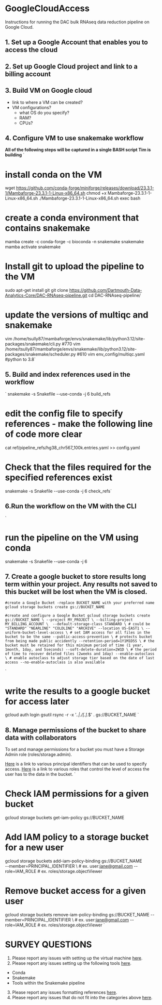 # GoogleCloudAccess
Instructions for running the DAC bulk RNAseq data reduction pipeline on Google Cloud. 


## 1. Set up a Google Account that enables you to access the cloud

## 2. Set up Google Cloud project and link to a billing account

## 3. Build VM on Google cloud
  - link to where a VM can be created?
  - VM configurations?
    - what OS do you specify?
    - RAM?
    - CPUs?
   
## 4. Configure VM to use snakemake workflow 
  **All of the following steps will be captured in a single BASH script Tim is building**
`
# install conda on the VM
wget https://github.com/conda-forge/miniforge/releases/download/23.3.1-1/Mambaforge-23.3.1-1-Linux-x86_64.sh
chmod +x Mambaforge-23.3.1-1-Linux-x86_64.sh
./Mambaforge-23.3.1-1-Linux-x86_64.sh
exec bash

# create a conda environment that contains snakemake
mamba create -c conda-forge -c bioconda -n snakemake snakemake
mamba activate snakemake

# Install git to upload the pipeline to the VM
sudo apt-get install git
git clone https://github.com/Dartmouth-Data-Analytics-Core/DAC-RNAseq-pipeline.git
cd DAC-RNAseq-pipeline/

# update the versions of multiqc and snakemake
vim /home/tsully87/mambaforge/envs/snakemake/lib/python3.12/site-packages/snakemake/cli.py #770
vim /home/tsully87/mambaforge/envs/snakemake/lib/python3.12/site-packages/snakemake/scheduler.py #610
vim env_config/multiqc.yaml #python to 3.8`

## 5. Build and index references used in the workflow
 `
snakemake -s Snakefile  --use-conda -j 6  build_refs
# edit the config file to specify references - make the following line of code more clear
cat ref/pipeline_refs/hg38_chr567_100k.entries.yaml >> config.yaml
# Check that the files required for the specified references exist
snakemake -s Snakefile  --use-conda -j 6  check_refs`

## 6.Run the workflow on the VM with the CLI

`
# run the pipeline on the VM using conda
snakemake -s Snakefile  --use-conda -j 6`
`
## 7. Create a google bucket to store results long term within your project. Any results not saved to this bucket will be lost when the VM is closed.

`
#create a Google Bucket -replace BUCKET_NAME with your preferred name
gcloud storage buckets create gs://BUCKET_NAME 
`

`
#create and configure a Google Bucket
gcloud storage buckets create gs://BUCKET_NAME \
  --project MY_PROJECT \
  --billing-project MY_BILLING_ACCOUNT \ 
  --default-storage-class STANDARD \ # could be "STANDARD" "NEARLINE" "COLDLINE" "ARCHIVE"
  --location US-EAST1 \
  --uniform-bucket-level-access \ # set IAM access for all files in the bucket to be the same
  --public-access-prevention \ # protects bucket from being made public accidently
  --retention-period=1Y1M1D5S \ # the bucket must be retained for this minimum period of time (1 year, 1month, 1day, and 5seconds)
  --soft-delete-duration=2W1D \ # the period of time to recover deleted files (2weeks and 1day)
  --enable-autoclass \ # enable autoclass to adjust storage tier based on the date of last access --no-enable-autoclass is also available
`

`
# write the results to a google bucket for access later
gcloud auth login
gsutil rsync -r -x '\..*|./[.].*$'  . gs://BUCKET_NAME
`

## 8. Manage permissions of the bucket to share data with collaborators

To set and manage permissions for a bucket you must have a Storage Admin role (roles/storage.admin). 

[Here](https://cloud.google.com/iam/docs/principal-identifiers) is a link to various principal identifiers that can be used to specify access.
[Here](https://cloud.google.com/storage/docs/access-control/iam-roles) is a link to various roles that control the level of access the user has to the data in the bucket.
`
# Check IAM permissions for a given bucket
gcloud storage buckets get-iam-policy gs://BUCKET_NAME
`
`
# Add IAM policy to a storage bucket for a new user
gcloud storage buckets add-iam-policy-binding gs://BUCKET_NAME \
  --member=PRINCIPAL_IDENTIFIER \ # ex. user:jane@gmail.com 
  --role=IAM_ROLE  # ex. roles/storage.objectViewer 
`
`
# Remove bucket access for a given user
gcloud storage buckets remove-iam-policy-binding  gs://BUCKET_NAME 
--member=PRINCIPAL_IDENTIFIER \ # ex. user:jane@gmail.com 
--role=IAM_ROLE # ex. roles/storage.objectViewer
`

# SURVEY QUESTIONS

1. Please report any issues with setting up the virtual machine [here](https://sites.dartmouth.edu/cqb/google-cloud-analyst-feedback-forms/).
2. Please report any issues setting up the following tools [here](https://sites.dartmouth.edu/cqb/google-cloud-analyst-feedback-forms/). 
  - Conda
  - Snakemake
  - Tools within the Snakemake pipeline
3. Please report any issues formatting references [here](https://sites.dartmouth.edu/cqb/google-cloud-analyst-feedback-forms/).
4. Please report any issues that do not fit into the categories above [here](https://sites.dartmouth.edu/cqb/google-cloud-analyst-feedback-forms/).
